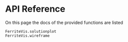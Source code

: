 # API Reference

On this page the docs of the provided functions are listed

```@docs
FerriteVis.solutionplot
FerriteVis.wireframe
```
